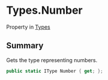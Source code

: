 # Types.Number

Property in [Types](/docs/api/csharp/yarn.types.md)

## Summary

Gets the type representing numbers.

```csharp
public static IType Number { get; };
```

